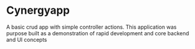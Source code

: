 # Cynergyapp

A basic crud app with simple controller actions.  This application was purpose built 
as a demonstration of rapid development and core backend and UI concepts